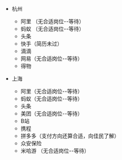 - 杭州
  - 阿里  （无合适岗位--等待）
  - 蚂蚁 （无合适岗位--等待）
  - 头条
  - 快手（简历未过）
  - 滴滴
  - 网易（无合适岗位--等待）
  - 得物

- 上海
  - 阿里（无合适岗位--等待）
  - 蚂蚁（无合适岗位--等待）
  - 头条
  - 美团（无合适岗位--等待）
  - B站
  - 携程
  - 拼多多（支付方向还算合适，向佳民了解）
  - 众安保险
  - 米哈游 （无合适岗位--等待）